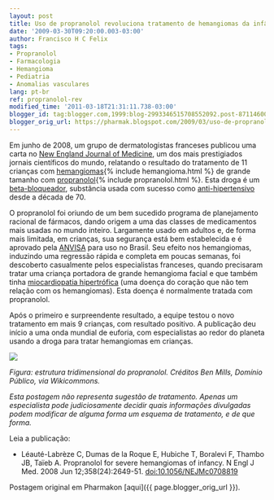 ```yaml
---
layout: post
title: Uso de propranolol revoluciona tratamento de hemangiomas da infância
date: '2009-03-30T09:20:00.003-03:00'
author: Francisco H C Felix
tags:
- Propranolol
- Farmacologia
- Hemangioma
- Pediatria
- Anomalias vasculares
lang: pt-br
ref: propranolol-rev
modified_time: '2011-03-18T21:31:11.738-03:00'
blogger_id: tag:blogger.com,1999:blog-2993346515708552092.post-8711460085162191258
blogger_orig_url: https://pharmak.blogspot.com/2009/03/uso-de-propranolol-revoluciona.html
---
```


Em junho de 2008, um grupo de dermatologistas franceses publicou uma carta no
[New England Journal of Medicine](https://content.nejm.org/), um dos mais prestigiados jornais científicos do mundo, relatando o resultado do tratamento
de 11 crianças com [hemangiomas](https://www.hemangioma.com.br/){% include hemangioma.html %} de grande tamanho com [propranolol](https://pt.wikipedia.org/wiki/Propranolol){% include propranolol.html %}. Esta droga é um [beta-bloqueador](https://pt.wikipedia.org/wiki/Bloqueador_beta), substância
usada com sucesso como [anti-hipertensivo](https://pt.wikipedia.org/wiki/Anti-hipertensivo) desde a década de 70.
  <!--more-->

O propranolol foi oriundo de um bem sucedido programa de planejamento racional
de fármacos, dando origem a uma das classes de medicamentos
mais usadas no mundo inteiro. Largamente usado em adultos e, de forma mais limitada, em crianças, sua segurança está bem
estabelecida e é aprovado pela [ANVISA](https://www.anvisa.gov.br/) para uso no Brasil. Seu efeito nos hemangiomas, induzindo uma regressão rápida e completa
em poucas semanas, foi descoberto casualmente pelos especialistas franceses, quando precisaram tratar uma criança portadora de grande hemangioma facial e que também tinha [miocardiopatia hipertrófica](https://www.manualmerck.net/?url=/artigos/%3Fid%3D44%26cn%3D636)
(uma doença do coração que não tem relação com os hemangiomas). Esta doença é normalmente tratada com propranolol.

Após o primeiro e surpreendente resultado,
a equipe testou o novo tratamento em mais 9 crianças, com resultado positivo.
A publicação deu início a uma onda mundial de euforia, com especialistas ao redor do planeta usando a droga para tratar
hemangiomas em crianças.

![](https://upload.wikimedia.org/wikipedia/commons/a/af/Propranolol-from-xtal-3D-balls.png)

_Figura: estrutura tridimensional do propranolol. Créditos Ben Mills, Domínio Público, via Wikicommons._

_Esta postagem não representa sugestão de tratamento. Apenas um especialista pode judiciosamente decidir quais informações divulgadas podem modificar de alguma forma um esquema de tratamento, e de que forma._

Leia a publicação:
- Léauté-Labrèze C, Dumas de la Roque E, Hubiche T, Boralevi F, Thambo JB, Taïeb A. Propranolol for severe hemangiomas of infancy. N Engl J Med. 2008 Jun
12;358(24):2649-51. [doi:10.1056/NEJMc0708819](https://doi.org/10.1056/NEJMc0708819)

Postagem original em Pharmakon [aqui]({{ page.blogger_orig_url }}).

